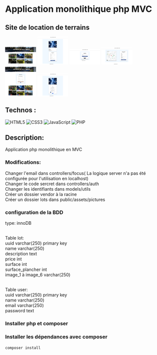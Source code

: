 # Application monolithique php MVC

## Site de location de terrains

 <img style="width: 100px;" src="public/assets/pictures/ex/home.png" alt="home">  <img style="width: 100px;" src="public/assets/pictures/ex/focus.png" alt="home">   <img style="width: 100px;" src="public/assets/pictures/ex/signup.png" alt="home">    <img style="width: 100px;" src="public/assets/pictures/ex/contact.png" alt="home">     <img style="width: 100px;" src="public/assets/pictures/ex/homeAdmin.png" alt="home">      <img style="width: 100px;" src="public/assets/pictures/ex/focusAdmin.png" alt="home">




## Technos :

![HTML5](https://img.shields.io/badge/html5-%23E34F26.svg?style=for-the-badge&logo=html5&logoColor=white)
![CSS3](https://img.shields.io/badge/css3-%231572B6.svg?style=for-the-badge&logo=css3&logoColor=white)
![JavaScript](https://img.shields.io/badge/javascript-%23323330.svg?style=for-the-badge&logo=javascript&logoColor=%23F7DF1E)
![PHP](https://img.shields.io/badge/php-%23777BB4.svg?style=for-the-badge&logo=php&logoColor=white)

## Description:

Application php monolithique en MVC

### Modifications:
Changer l'email dans controllers/focus( La logique server n'a pas été configurée pour l'utilisation en localhost)<br/>
Changer le code sercret dans controllers/auth<br/>
Changer les identifiants dans models/utils<br/>
Créer un dossier vendor à la racine<br/>
Créer un dossier lots dans public/assets/pictures<br/>

### configuration de la BDD
type: innoDB<br/><br/>

Table lot:<br/>
uuid varchar(250) primary key<br/>
name varchar(250)<br/>
description text<br/>
price int<br/>
surface int<br/>
surface_plancher int<br/>
image_1 à image_6 varchar(250)<br/><br/>

Table user:<br/>
uuid varchar(250) primary key<br/>
name varchar(250)<br/>
email varchar(250)<br/>
password text<br/>


### Installer php et composer 

### Installer les dépendances avec composer
`composer install`
